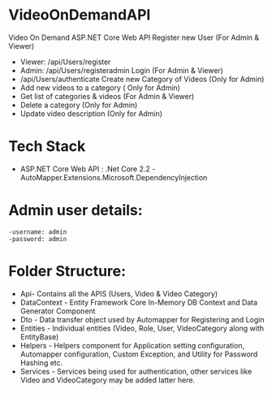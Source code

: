 # VideoOnDemandAPI
 
 Video On Demand ASP.NET Core Web API
 Register new User (For Admin & Viewer)
 - Viewer: /api/Users/register
 - Admin: /api/Users/registeradmin
 Login (For Admin & Viewer)
 - /api/Users/authenticate
 Create new Category of Videos (Only for Admin)
 - Add new videos to a category ( Only for Admin)
 - Get list of categories & videos (For Admin & Viewer)
 - Delete a category (Only for Admin)
 - Update video description (Only for Admin)

# Tech Stack
  - ASP.NET Core Web API : .Net Core 2.2
     -AutoMapper.Extensions.Microsoft.DependencyInjection
  
# Admin user details: 
	-username: admin
	-password: admin
	
	
 # Folder Structure:  
 
 - Api- Contains all the APIS (Users, Video & Video Category)
 - DataContext - Entity Framework Core In-Memory DB Context and Data Generator Component
 - Dto - Data transfer object used by Automapper for Registering and Login
 - Entities - Individual entities (Video, Role, User, VideoCategory along with EntityBase)
 - Helpers - Helpers component for Application setting configuration, Automapper configuration, Custom Exception, and Utility for Password Hashing etc.
 - Services - Services being used for authentication, other services like Video and VideoCategory may be added latter here.
 